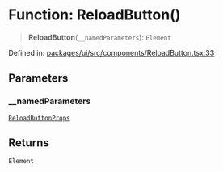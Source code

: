 # Function: ReloadButton()

> **ReloadButton**(`__namedParameters`): `Element`

Defined in: [packages/ui/src/components/ReloadButton.tsx:33](https://github.com/laruss/react-text-game/blob/5d1b7f722e0508dc7727e83f20112624d7c139f7/packages/ui/src/components/ReloadButton.tsx#L33)

## Parameters

### \_\_namedParameters

[`ReloadButtonProps`](../type-aliases/ReloadButtonProps.md)

## Returns

`Element`
